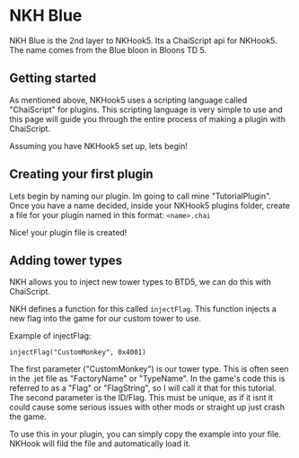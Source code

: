 # NKH Blue
NKH Blue is the 2nd layer to NKHook5. Its a ChaiScript api for NKHook5. The name comes from the Blue bloon in Bloons TD 5.

## Getting started
As mentioned above, NKHook5 uses a scripting language called "ChaiScript" for plugins. This scripting language is very simple to use and this page will guide you through the entire process of making a plugin with ChaiScript.

Assuming you have NKHook5 set up, lets begin!

## Creating your first plugin
Lets begin by naming our plugin. Im going to call mine "TutorialPlugin". Once you have a name decided, inside your NKHook5 plugins folder, create a file for your plugin named in this format: ``<name>.chai``

Nice! your plugin file is created!

## Adding tower types
NKH allows you to inject new tower types to BTD5, we can do this with ChaiScript.

NKH defines a function for this called ``injectFlag``. This function injects a new flag into the game for our custom tower to use.

Example of injectFlag:
```
injectFlag("CustomMonkey", 0x4001)
```

The first parameter ("CustomMonkey") is our tower type. This is often seen in the .jet file as "FactoryName" or "TypeName". In the game's code this is referred to as a "Flag" or "FlagString", so I will call it that for this tutorial.
The second parameter is the ID/Flag. This must be unique, as if it isnt it could cause some serious issues with other mods or straight up just crash the game.

To use this in your plugin, you can simply copy the example into your file. NKHook will fild the file and automatically load it.